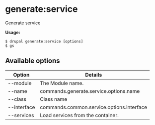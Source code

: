 # generate:service
Generate service

**Usage:**
```
$ drupal generate:service [options]
$ gs  
```

## Available options
Option | Details
-------|-------------
--module | The Module name.
--name | commands.generate.service.options.name
--class | Class name
--interface | commands.common.service.options.interface
--services | Load services from the container.
